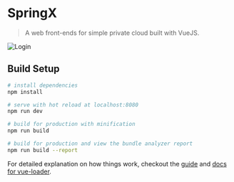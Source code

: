 # SpringX

> A web front-ends for simple private cloud built with VueJS.


![Login](http://7xq893.com1.z0.glb.clouddn.com/TIM%E5%9B%BE%E7%89%8720170401152434.png)



## Build Setup

``` bash
# install dependencies
npm install

# serve with hot reload at localhost:8080
npm run dev

# build for production with minification
npm run build

# build for production and view the bundle analyzer report
npm run build --report
```

For detailed explanation on how things work, checkout the [guide](http://vuejs-templates.github.io/webpack/) and [docs for vue-loader](http://vuejs.github.io/vue-loader).
